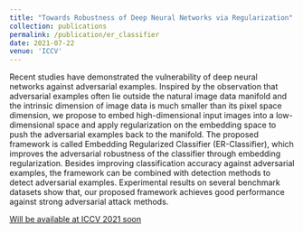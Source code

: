 ```yaml
---
title: "Towards Robustness of Deep Neural Networks via Regularization"
collection: publications
permalink: /publication/er_classifier
date: 2021-07-22
venue: 'ICCV'
---
```

Recent studies have demonstrated the vulnerability of deep neural networks against adversarial examples. Inspired by the observation that adversarial examples often lie outside the natural image data manifold and the intrinsic dimension of image data is much smaller than its pixel space dimension, we propose to embed high-dimensional input images into a low-dimensional space and apply regularization on the embedding space to push the adversarial examples back to the manifold. The proposed framework is called Embedding Regularized Classifier (ER-Classifier), which improves the adversarial robustness of the classifier through embedding regularization. Besides improving classification accuracy against adversarial examples, the framework can be combined with detection methods to detect adversarial examples. Experimental results on several benchmark datasets show that, our proposed framework achieves good performance against strong adversarial attack methods.

[Will be available at ICCV 2021 soon]()
